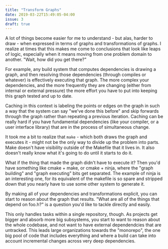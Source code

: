 ```yaml
---
title: "Transform Graphs"
date: 2019-03-22T15:49:05-04:00
issue: 3
draft: true
---
```


A lot of things become easier for me to understand - but alas,
harder to draw - when expressed in terms of graphs and transformations
of graphs. I realize at times that this makes me come to conclusions
that look like leaps of logic, especially when it means moving
from one problem domain to another. "Wait, how did you get there?"

For example, any build system that computes dependencies is drawing
a graph, and then resolving those dependencies (through compiles
or whatever) is effectively executing that graph. The more complex
your dependencies, and the more frequently they are changing (either
from internal or external pressure) the more effort you have to 
put into keeping this graph tested and up to date.

Caching in this context is labeling the points or edges on the graph
in such a way that the system can say "we've done this before" and
skip forwards through the graph rather than repeating a previous
iteration. Caching can be really hard if you have fundamental 
dependencies (like your compiler, or a user interface library) that are 
in the process of simultaneous change.

It took me a bit to realize that `make` - which both draws the graph
and executes it - might not be the only way to divide up the problem
into parts. Make doesn't have visibility outside of the Makefile
that it lives in. It also doesn't really know what it's going to do
until it starts to do it.

What if the thing that made the graph didn't have to execute it?
Then you'd have something like cmake + make, or cmake + ninja, where
the "graph building" and "graph executing" bits get separated.
The example of ninja is an interesting one, for its equivalent
of the makefile is so spare and stripped down that you nearly
have to use some other system to generate it. 

By making all of your dependencies and transformations explicit,
you can start to reason about the graph that results. "What
are all of the things that depend on foo.h?" is a question you'd
like to tackle directly and easily.

This only handles tasks within a single repository, though. 
As projects get bigger and absorb more big subsystems, you
start to want to reason about the whole codebase, and not want to
have external dependendcies that are untracked. This leads large
organizations towards the "monorepo", the one big pool of code
that includes everything and where a build can take into account
incremental changes across very deep dependencies.
